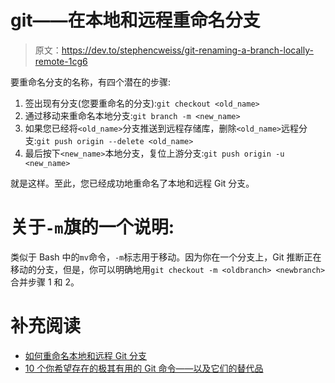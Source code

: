 # git——在本地和远程重命名分支

> 原文：<https://dev.to/stephencweiss/git-renaming-a-branch-locally-remote-1cg6>

要重命名分支的名称，有四个潜在的步骤:

1.  签出现有分支(您要重命名的分支):`git checkout <old_name>`
2.  通过移动来重命名本地分支:`git branch -m <new_name>`
3.  如果您已经将`<old_name>`分支推送到远程存储库，删除`<old_name>`远程分支:`git push origin --delete <old_name>`
4.  最后按下`<new_name>`本地分支，复位上游分支:`git push origin -u <new_name>`

就是这样。至此，您已经成功地重命名了本地和远程 Git 分支。

# 关于`-m`旗的一个说明:

类似于 Bash 中的`mv`命令，`-m`标志用于移动。因为你在一个分支上，Git 推断正在移动的分支，但是，你可以明确地用`git checkout -m <oldbranch> <newbranch>`合并步骤 1 和 2。

# 补充阅读

*   [如何重命名本地和远程 Git 分支](https://linuxize.com/post/how-to-rename-local-and-remote-git-branch/)
*   [10 个你希望存在的极其有用的 Git 命令——以及它们的替代品](https://dev.to/datreeio/10-insanely-useful-git-commands-you-wish-existed-and-their-alternatives-8e6)